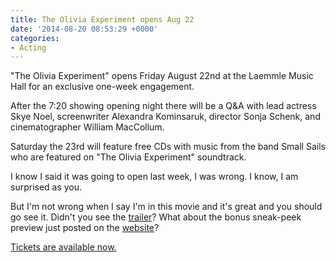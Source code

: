```yaml
---
title: The Olivia Experiment opens Aug 22
date: '2014-08-20 08:53:29 +0000'
categories:
- Acting
---
```


"The Olivia Experiment" opens Friday August 22nd at the Laemmle Music Hall for
an exclusive one-week engagement.

After the 7:20 showing opening night there will be a Q&A with lead actress Skye
Noel, screenwriter Alexandra Kominsaruk, director Sonja Schenk, and
cinematographer William MacCollum.

Saturday the 23rd will feature free CDs with music from the band Small Sails who
are featured on "The Olivia Experiment" soundtrack.


I know I said it was going to open last week, I was wrong. I know, I am
surprised as you.


But I'm not wrong when I say I'm in this movie and it's great and you should go
see it. Didn't you see the
[trailer](http://www.theoliviaexperiment.com/?page_id=88)? What about the bonus
sneak-peek preview just posted on the
[website](http://www.theoliviaexperiment.com/?p=472)?

[Tickets are available now.](http://laemmle.com/films/38411)
